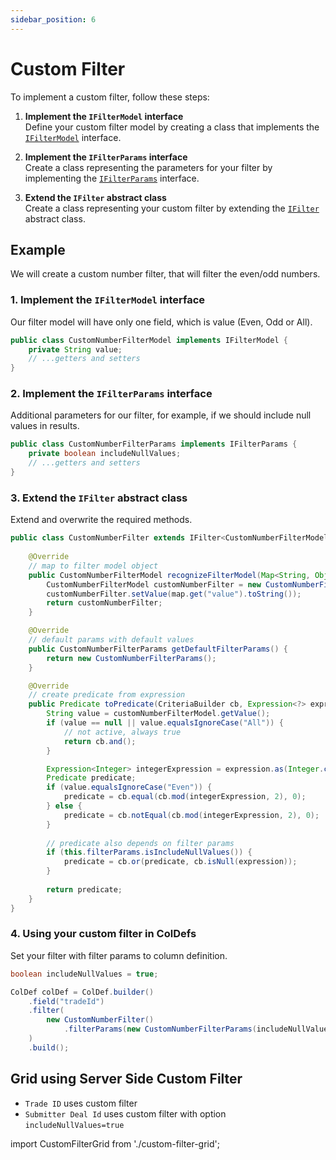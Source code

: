 ```yaml
---
sidebar_position: 6
---
```


# Custom Filter

To implement a custom filter, follow these steps:


1. **Implement the `IFilterModel` interface**  
   Define your custom filter model by creating a class that implements the [`IFilterModel`](https://github.com/smolcan/ag-grid-jpa-adapter/blob/main/src/main/java/io/github/smolcan/aggrid/jpa/adapter/filter/model/IFilterModel.java) interface.

2. **Implement the `IFilterParams` interface**  
   Create a class representing the parameters for your filter by implementing the [`IFilterParams`](https://github.com/smolcan/ag-grid-jpa-adapter/blob/main/src/main/java/io/github/smolcan/aggrid/jpa/adapter/filter/model/simple/params/IFilterParams.java) interface.

3. **Extend the `IFilter` abstract class**  
   Create a class representing your custom filter by extending the [`IFilter`](https://github.com/smolcan/ag-grid-jpa-adapter/blob/main/src/main/java/io/github/smolcan/aggrid/jpa/adapter/filter/IFilter.java) abstract class.


## Example
We will create a custom number filter, that will filter the even/odd numbers.

### 1. **Implement the `IFilterModel` interface**  
Our filter model will have only one field, which is value (Even, Odd or All).
```java
public class CustomNumberFilterModel implements IFilterModel {
    private String value;
    // ...getters and setters
}
```

### 2.  **Implement the `IFilterParams` interface**
Additional parameters for our filter, for example, if we should include null values in results.
```java
public class CustomNumberFilterParams implements IFilterParams {
    private boolean includeNullValues;
    // ...getters and setters
}
```

### 3. **Extend the `IFilter` abstract class** 
Extend and overwrite the required methods.
```java
public class CustomNumberFilter extends IFilter<CustomNumberFilterModel, CustomNumberFilterParams> {
    
    @Override
    // map to filter model object
    public CustomNumberFilterModel recognizeFilterModel(Map<String, Object> map) {
        CustomNumberFilterModel customNumberFilter = new CustomNumberFilterModel();
        customNumberFilter.setValue(map.get("value").toString());
        return customNumberFilter;
    }

    @Override
    // default params with default values
    public CustomNumberFilterParams getDefaultFilterParams() {
        return new CustomNumberFilterParams();
    }

    @Override
    // create predicate from expression
    public Predicate toPredicate(CriteriaBuilder cb, Expression<?> expression, CustomNumberFilterModel customNumberFilterModel) {
        String value = customNumberFilterModel.getValue();
        if (value == null || value.equalsIgnoreCase("All")) {
            // not active, always true
            return cb.and();
        }

        Expression<Integer> integerExpression = expression.as(Integer.class);
        Predicate predicate;
        if (value.equalsIgnoreCase("Even")) {
            predicate = cb.equal(cb.mod(integerExpression, 2), 0);
        } else {
            predicate = cb.notEqual(cb.mod(integerExpression, 2), 0);
        }
        
        // predicate also depends on filter params
        if (this.filterParams.isIncludeNullValues()) {
            predicate = cb.or(predicate, cb.isNull(expression));
        }
        
        return predicate;
    }
}
```

### 4. Using your custom filter in ColDefs
Set your filter with filter params to column definition.
```java
boolean includeNullValues = true;

ColDef colDef = ColDef.builder()
    .field("tradeId")
    .filter(
        new CustomNumberFilter()
            .filterParams(new CustomNumberFilterParams(includeNullValues))
    )
    .build();
```


## Grid using Server Side Custom Filter
- `Trade ID` uses custom filter
- `Submitter Deal Id` uses custom filter with option `includeNullValues=true`

import CustomFilterGrid from './custom-filter-grid';

<CustomFilterGrid></CustomFilterGrid>
